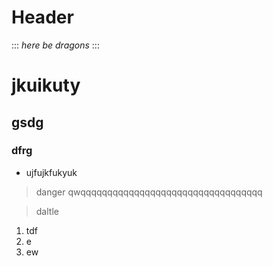 <!-- TITLE: Test -->
<!-- SUBTITLE: A quick summary of Test -->

# Header

:::
*here be dragons*
:::
# jkuikuty
## gsdg
### dfrg
* ujfujkfukyuk 

>danger qwqqqqqqqqqqqqqqqqqqqqqqqqqqqqqqqqqq

> daltle 



1. tdf
2. e
3. ew


